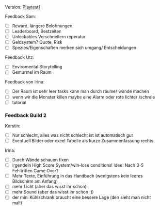 Version: [Playtest1](https://github.com/M1st3r-G/StellarSuspicion/releases/tag/v0.2)

Feedback Sam:
- [ ] Reward, längere Belohnungen
- [ ] Leaderboard, Bestzeiten
- [ ] Unlockables Verschnellern reperatur
- [ ] Geldsystem? Quote, Risk
- [ ] Spezies/Eigenschaften merken sich umgang/ Entscheidungen

Feedback Utz:
- [ ] Enviromental Storytelling
- [ ] Gemurmel im Raum

Feedback von Irina:
- [ ] Der Raum ist sehr leer tasks kann man durch räume/ wände machen 
- [ ] wenn wir die Monster killen maybe eine Alarm oder rote lichter /schreie 
- [ ] tutorial

### Feedback Build 2
Kerstin:
- [ ] Nur schlecht, alles was nicht schlecht ist ist automatisch gut
- [ ] Eventuell Bilder oder excel Tabelle als kurze Zusammenfassung rechts

Irina:
- [ ] Durch Wände schauen fixen
- [ ] irgendein High Score System/win-lose conditions! Idee: Nach 3-5 Fehltritten Game Over?
- [ ] Mehr Texte, Einführung in das Handbuch (wenigstens kein leeres Bildschirm am Anfang)
- [ ] mehr Licht (aber das wisst ihr schon)
- [ ] mehr Sound (aber das wisst ihr schon :))
- [ ] der mini Kühlschrank braucht eine bessere Lage (den sieht man nicht mal!)